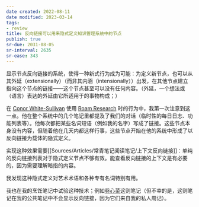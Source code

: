 ```yaml
---
date created: 2022-08-11
date modified: 2023-03-14
tags:
- review
title: 反向链接可以用来隐式定义知识管理系统中的节点
publish: true
sr-due: 2031-08-05
sr-interval: 2635
sr-ease: 343
---
```



显示节点反向链接的系统，使得一种新式行为成为可能：为定义新节点，也可以从其外延（extensionally）（而非其内涵（intensionally））出发，在其他节点建立指向这个节点的链接——这个节点甚至可以没有任何内容。（外延，一个想法或（语言）表达的外延由它所适用于的事物构成；）

在 [Conor White-Sullivan](https://notes.andymatuschak.org/z3hcvhBFAzMhx2yZxK6LQDpVwEszMUxXCwqqM) 使用 [Roam Research](https://notes.andymatuschak.org/z8PkzLcXuVG5xYF7sfUFhwF26WK2A2zCp8nAD) 时的行为中，我第一次注意到这一点。他在整个系统中的几个笔记里都提及了我们的对话（临时性的每日日志、功能列表等）。他每次都把某些名词短语（例如我的名字）写成了链接。这些节点本身没有内容，但随着他在几天内都这样行事，这些节点开始在他的系统中形成了以反向链接为载体的隐式定义。

实现这种效果需要[[Sources/Articles/常青笔记阅读笔记/上下文反向链接]]：单纯的反向链接列表对于隐式定义节点不够有效。能查看反向链接的上下文是有必要的，因为需要理解暗指的内容。

我发现这种隐式定义对艺术术语和各种专有名词特别有用。

我也在我的烹饪笔记中试验这种技术；例如[卷心菜](https://notes.andymatuschak.org/z75Yapt9EtJQ3YMWiYhnw3bzAKh4b68EHw5K9)这则笔记（但不幸的是，这则笔记在我的公共笔记中不会显示反向链接，因为它们来自我的私人周记）。